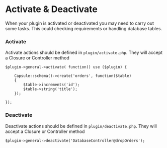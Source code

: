 # Activate & Deactivate

When your plugin is activated or deactivated you may need to carry out some tasks. This could checking requirements or handling database tables.


### Activate

Activate actions should be defined in `plugin/activate.php`. They will accept a Closure or Controller method


	$plugin->general->activate( function() use ($plugin) {

		Capsule::schema()->create('orders', function($table)
		{
			$table->increments('id');
			$table->string('title');
		});

	});


### Deactivate

Deactivate actions should be defined in `plugin/deactivate.php`. They will accept a Closure or Controller method

	$plugin->general->deactivate('DatabaseController@dropOrders');
